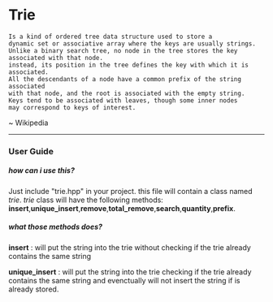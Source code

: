 
# Trie

```
Is a kind of ordered tree data structure used to store a 
dynamic set or associative array where the keys are usually strings.
Unlike a binary search tree, no node in the tree stores the key associated with that node.
instead, its position in the tree defines the key with which it is associated.
All the descendants of a node have a common prefix of the string associated
with that node, and the root is associated with the empty string.
Keys tend to be associated with leaves, though some inner nodes
may correspond to keys of interest.
```
~ Wikipedia

---

### User Guide

##### how can i use this?

Just include "trie.hpp" in your project. this file will contain a class named _trie_.
_trie_ class will have the following methods:
__insert__,__unique_insert__,__remove__,__total_remove__,__search__,__quantity__,__prefix__.

##### what those methods does?

__insert__ :
    will put the string into the trie without checking if the trie already contains the same string

__unique_insert__ :
    will put the string into the trie checking if the trie already contains the same string and evenctually
    will not insert the string if is already stored.
    

